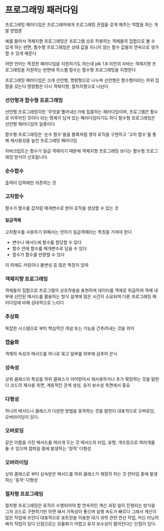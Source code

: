 # 프로그래밍 패러다임

프로그래밍 패러다임은 프로그래머에게 프로그래밍 관점을 갖게 해주는 역할을 하는 개발 방법론

예를 들어서 객체지향 프로그래밍은 프로그램 상호 작용하는 객체들의 집합으로 볼 수 있게 하는 반면,
함수형 프로그래밍은 상태 값을 지니지 않는 함수 값들의 연속으로 생가할 수 있게 해준다

어떤 언어는 특정한 패러다임을 지원하기도 하는데 jdk 1.8 이전의 자바는 객체지향 프로그래밍을 지원하는 반면에
하스켈 함수는 함수형 프로그래밍을 지향한다

프로그래밍 패러다임은 크게 선언형, 명령형으로 나누며 선언형은 함수형이라는 하위 집합을 갖는다
명령형은 다시 객체지향, 절차지향으로 나뉜다

### 선언형과 함수형 프로그래밍

선언형 프로그래밍이란 '무엇을'풀어내는가에 집중하는 패러다임이며, 프로그램은 함수로 이루어진 것이다 라는 명제가 담겨 있는 패러다임이기도 하다
함수형 프로그래밍은 선언형 패러다임의 일종이다

함수형 프로그래밍은 '순수 함수'들을 블록처럼 쌓아 로직을 구현하고 '고차 함수'를 통해 재사용성을 높인 프로그래밍 패러다임

자바크립트는 함수가 일급 객체이기 때문에 객체지향 프로그래밍 보다는 함수형 프로그래밍 방식이 선호됩니다.


### 순수합수
출력이 입력에만 의존하는 것

### 고차함수
함수가 함수를 값처럼 매개변수로 받아 로직을 생성할 수 있는 것

#### 일급객체
고차함수를 사용하기 위해서는 언어가 일급객체라는 특징을 가져야 한다
- 변수나 메서드에 함수를 할당할 수 있다
- 함수 안에 함수를 매개변수로 담을 수 있다
- 함수가 함수를 반환할 수 있다

이 외에도 커링이나 불변성 등 많은 특징이 있따

### 객체지향 프로그래밍
객체들의 집합으로 프로그램의 상호작용을 표현하며 데이터를 객체로 취급하여 객체 내부에 선언된 메서드를 활용하는 방식
설계에 많은 시간이 소요되며 다른 프로그래밍 패러다임에 비해 상대적으로 느리다

### 추상화
복잡한 시스템으로 부터 핵심적인 개념 또는 기능을 간추려내는 것을 의미

### 캡슐화
객체의 속성과 매서드를 하나로 묶고 일부를 외부에 감추어 은닉

### 상속성
상위 클래스의 특성을 하위 클래스가 이어받아서 재사용하거나 추가 확장하는 것을 말한다
코드의 재사용 측면, 계층적인 관계 생성, 유지 보수성 측면에서 중요

### 다형성
하나의 매서드나 클래스가 다양한 방법을 동작하는 것을 말한다
대표적으로 오버로딩, 오버라이딩이 있다.

### 오버로딩
같은 이름을 가진 메서드를 여러개 두는 것
메서드의 타입, 유형, 개수등으로 여러개를 둘 수 있으며 컴파일 중에 발생하는 '정적' 다형성

### 오버라이딩
상위 클래스로 부터 상속받은 메서드를 하위 클래스가 재정의 하는 것
런타임 중에 발생하는 '동적' 다형성


### 절차형 프로그래밍
절차형 프로그래밍은 로직이 수행되어야 할 연속적인 계산 과정
일이 진행되는 방식을 그저 코드로 구현하기만 하면 돼서 가독성이 좋으며 실행 속도가 빠르다
그래서 계산이 많은 작업에 쓰인다
대표적으로 포트란을 이용한 대기 과학 관련 연산 작업, 머신 러닝의 배치 작업이 있다
단점으로는 모듈화가 어렵고 유지 보수성이 떨어진다는 단점이 있다.